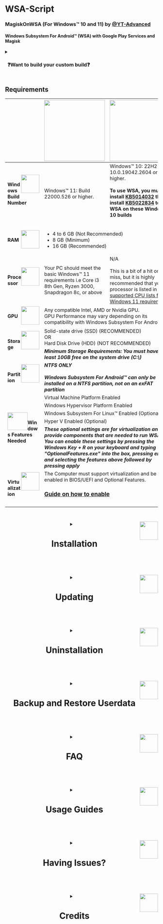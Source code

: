 # WSA-Script
### MagiskOnWSA (For Windows™ 10 and 11) by [@YT-Advanced](https://github.com/YT-Advanced/)
#### Windows Subsystem For Android™ (WSA) with Google Play Services and Magisk 

<details>     
   <summary><h3> &nbsp; ❓Want to build your custom build❓ <h3></summary>
      

| :exclamation: **Important:**  &nbsp;  `⚠️DO NOT FORK⚠️`               |
|------------------------------------------------------------------------|
|**This repository is designed specifically not to be forked. MagiskOnWSA and some of the various forks and clones that have sprung up on the platform (***potentially***) violate GitHub's Terms of Service due to abuse of GitHub Actions and have been ultimately warned, disabled or banned.**| 
|**Therefore, don't fork this repository unless you're a developer and want to modify the code itself and/or want to contribute to this Github repository.**|
|**If you want to create your Custom Build, please follow the instructions set out clearly, to avoid the repo from being taken down as a result of a misuse of Github Actions due to the large number of forks. AND ALSO if you want to build with Latest Insider version, please skip the first 7 steps**|
      
#### **1. Star this repos (I will happy if you do that)**

#### **2. Check the version from [Releases](https://github.com/YT-Advanced/WSA-Scrpt/releases/) first. If it does not have the version you want, continue to follow this guide. If it does, then feel free to use those prebuild WSA builds**

#### **3. Open [this page directly](https://YT-Advanced.github.io/WSA-Script) then choose the option that you want to build**

![image](https://user-images.githubusercontent.com/70064328/236150011-191bf3a8-2efb-44a1-af44-202c6ea9fe66.png)

#### **4. Click "Create Issues" Button, the issues page will be generated and open. Then you click "Submit New Issues" (green button) and wait.**
![image](https://user-images.githubusercontent.com/70064328/236150320-65fdd492-9fc4-4176-b3bd-a3cee8b7753d.png)

#### **5. After about 15 minutes, the bot will reply that the workflow have built successfully (like the picture below), OPEN THE LINK BELOW THE BOT COMMENT**
![image](https://user-images.githubusercontent.com/70064328/236154819-75dd1997-1999-43fd-a482-050f21e34b72.png)

#### **6. Download the package as artifact**
**DO NOT download it via multithread downloaders like IDM**
![image](https://user-images.githubusercontent.com/68516357/222224469-5748b78a-158e-46ff-9f65-317dbb519aac.png)

#### **7. Install like normal using [the instructions](https://github.com/YT-Advanced/WSA-Script#--installation) in this repository** and most important of all....

---
<summary><h3> &nbsp; The workflow didn't work ❓ Follow these step <h3></summary>

#### **1. Open the home page, click on the button (shown below) and select "import a repository" or go to [this page directly](https://github.com/new/import)**
   ***Step 1.1:***
   
   <img src="https://user-images.githubusercontent.com/68516357/221636520-78d0716a-247b-4034-aa9d-bdbe2277950c.png" style="width: 350px;"/>
   
   ***Step 1.2:***
   
   ![image](https://user-images.githubusercontent.com/68516357/221641202-e3ef4deb-f2dd-46e6-82c8-fb4767f82e99.png)
   
---   
#### **2. [Copy the URL of this Repo](https://github.com/YT-Advanced/WSA-Script) and paste it into the the text box below and press "Import"** 

![image](https://user-images.githubusercontent.com/68516357/221643582-72d71f68-8f53-48d9-a940-692a54d42098.png)

---
#### **3. Go to the **Setting** tab in your newly imported repo and enable "Github Actions"**
   ***Step 3.1:***
   
![Settings](https://user-images.githubusercontent.com/68516357/222214308-b52b1c6f-a60b-44ef-9ce0-bc335087e3a2.png)

   ***Step 3.2:***
   
![MRq9WD3SO2](https://user-images.githubusercontent.com/68516357/222215598-30d68ad3-9700-4061-bba4-815b3befcb10.png)

---
#### **4. Then, scroll down until you reach the section titled "Workflow Permission" and follow the steps as shown in the image below**
![image](https://user-images.githubusercontent.com/68516357/224546417-a82249b4-3864-42bd-8a29-32350b8b0c97.png)

---
#### **5. Open [this link](https://github.com/settings/tokens/new) in new tab, then follow the step below. FINALLY, SCROLL DOWN AND CLICK GENERATE TOKEN**
![image](https://user-images.githubusercontent.com/70064328/231184720-0d3b4ce7-0b82-4b1f-b337-5f0fd0ceb632.png)

---
#### **6. The key will appear. Then click the copy button at right side of the key.**
![image](https://user-images.githubusercontent.com/70064328/231189492-cf3b407e-708b-4224-ba4e-11f3e27012a1.png)

---
#### **7. Now, back to your repository **Setting** tab, and open Secret and Variable, then click Action. Next click **New reporistory secret** button**
![image](https://user-images.githubusercontent.com/70064328/231191605-1e3c4b53-6d17-49f5-8e7f-c752ae12aee8.png)

---
#### **8. In the name boxes, type PAT. Next, paste your copied Secret key to Secret boxes, then click **Add Secrets** button**
![image](https://user-images.githubusercontent.com/70064328/231192376-16aa194c-07ae-4262-857f-d9d86701a110.png)

---
#### **9. Now, Go to the **Action** tab**
![CvYhP0B0CI](https://user-images.githubusercontent.com/68516357/222221960-f48ab9c3-eb77-4cb0-b932-5cd343381048.png)

---
#### **10. In the left sidebar, click the **Custom Build** workflow.**
![image](https://user-images.githubusercontent.com/68516357/222221307-8a4571d2-ac3e-410b-b999-0eb62b14d8d5.png)

---
#### **11. Above the list of workflow runs, select **Run workflow****
![image](https://user-images.githubusercontent.com/68516357/222222850-f991890c-5a80-4cc2-b83d-0ef35c24a79e.png)

---
#### **12. Select your desired options such as ***Magisk Version***, ***WSA Release Channel + WSA Archetecture*** , ***GApps Varient*** and ***Compression Format*** then click **Run workflow****
![image](https://user-images.githubusercontent.com/68516357/222224185-abcfa0cf-c8c6-46e3-bc38-871c968b86f2.png)

---    
#### **13. Wait for the action to complete and download the artifact**
**DO NOT download it via multithread downloaders like IDM**
![image](https://user-images.githubusercontent.com/68516357/222224469-5748b78a-158e-46ff-9f65-317dbb519aac.png)

---
#### **14. Install like normal using [the instructions](https://github.com/YT-Advanced/WSA-Script#--installation) in this repository** and most important of all....
</details>

## Requirements

<center><table>
<thead>
  <tr>
    <th></th>
    <th><img src="https://upload.wikimedia.org/wikipedia/commons/e/e6/Windows_11_logo.svg" style="width: 200px;"/></th>
    <th><img src="https://upload.wikimedia.org/wikipedia/commons/0/05/Windows_10_Logo.svg" style="width: 200px;"/></th>
  </tr>
</thead>
<tbody>
  <tr>
    <td><img style="float: right;" src="https://img.icons8.com/fluency/96/null/windows-update--v1.png" width="60" height="60"/><h4>Windows Build Number<h4></td>
    <td>Windows™ 11: Build 22000.526 or higher.</td>
    <td>Windows™ 10: 22H2 10.0.19042.2604 or higher. <br /><br /><b>To use WSA, you must install <a href="https://www.catalog.update.microsoft.com/Search.aspx?q=KB5014032" target="_blank" rel="noopener noreferrer">KB5014032</a> then install <a href="https://www.catalog.update.microsoft.com/Search.aspx?q=KB5022834" target="_blank" rel="noopener noreferrer">KB5022834</a> to use WSA on these Windows 10 builds<b><br /><br /><b></td>
  </tr>
  <tr>
    <td><img style="float: right;" src="https://img.icons8.com/external-smashingstocks-flat-smashing-stocks/66/null/external-RAM-technology-and-devices-smashingstocks-flat-smashing-stocks.png" width="60" height="60"/><h4>RAM<h4></td>
    <td colspan="2"><ul><li>4 to 6 GB (Not Recommended)</li><li>8 GB (Minimum)</li><li>16 GB (Recommended)</li></ul></td>
  </tr>
  <tr>
    <td><img style="float: right;" src="https://img.icons8.com/3d-fluency/94/null/electronics.png" width="60" height="60"/><h4>Processor<h4></td>
    <td>Your PC should meet the basic Windows™ 11 requirements i.e Core i3 8th Gen, Ryzen 3000, Snapdragon 8c, or above</td>
    <td>N/A </br></br> This is a bit of a hit or miss, but it is highly recommended that your processor is listed in the <a href="https://learn.microsoft.com/en-gb/windows-hardware/design/minimum/windows-processor-requirements" target="_blank" rel="noopener noreferrer">supported CPU lists for Windows 11 requirements</a></td>
  </tr>
  <tr>
    <td><img style="float: right;" src="https://img.icons8.com/3d-fluency/94/null/video-card.png" width="60" height="60"/><h4>GPU<h4></td>
      <td colspan="2">Any compatible Intel, AMD or Nvidia GPU. <br /> GPU Performance may vary depending on its compatibility with Windows Subsystem For Android™  <br /</td>
  </tr>
  <tr>
    <td rowspan="2"><img style="float: right;" src="https://img.icons8.com/3d-fluency/94/null/ssd.png" width="60" height="60"/><h4>Storage<h4></td>
    <td colspan="2">Solid-state drive (SSD) (RECOMMENDED) <br />OR</br> Hard Disk Drive (HDD)   (NOT RECOMMENDED)</td>
  </tr>
  <tr>
     <td colspan="2"><b><i>Minimum Storage Requirements: You must have at least 10GB free on the system drive (C:\)<b><i></td>
  </tr>
  <tr>
    <td><img style="float: right;" src="https://img.icons8.com/stickers/100/null/storage.png" width="60" height="60"/><h4>Partition<h4></td>
    <td colspan="2"><b><i>NTFS ONLY<b><i> <br /><br /> Windows Subsystem For Android™ can only be installed on a NTFS partition, not on an exFAT partition</td>
  </tr>
  <tr>
    <td rowspan="5"><img style="float: left;" src="https://user-images.githubusercontent.com/68516357/230764789-ad8f7361-4a3b-49a8-a8e9-24fdc87d5781.png" width="66" height="58"/><h4>Windows Features Needed<h4></td>
    <td colspan="2">Virtual Machine Platform Enabled</td>
  </tr>
  <tr>
    <td colspan="2">Windows Hypervisor Platform Enabled</td>
  </tr>
  <tr>
    <td colspan="2">Windows Subsystem For Linux™ Enabled (Optional)</td>
  </tr>
  <tr>
    <td colspan="2">Hyper V Enabled (Optional)</td>
  </tr>
  <tr>
    <td colspan="2"><b><i>These optional settings are for virtualization and provide components that are needed to run WSA. You can enable these settings by pressing the Windows Key + R on your keyboard and typing "OptionalFeatures.exe" into the box, pressing enter and selecting the features above followed by pressing apply<b><i></td>
  </tr>
  <tr>
    <td><img style="float: right;" src="https://user-images.githubusercontent.com/68516357/230759907-5d11950e-1b17-4811-8f4e-a0f82e598079.png" width="60" height="60"/><h4>Virtualization<h4></td>
    <td colspan="2">The Computer must support virtualization and be enabled in BIOS/UEFI and Optional Features. </br> <h3><a href="https://support.microsoft.com/en-us/windows/enable-virtualization-on-windows-11-pcs-c5578302-6e43-4b4b-a449-8ced115f58e1" target="_blank" rel="noopener noreferrer">Guide on how to enable</a><h3></td>
  </tr>
</tbody>
</table>


&nbsp;

<details>     
   <summary><picture><img style="float: right;" src="https://img.icons8.com/color/96/null/software-installer.png" width="60" height="60"/></picture><h1> &nbsp; Installation<h1></summary>

&nbsp;

> **Note** : 
> If you have the official Windows Subsystem For Android™ installed, you must [completely uninstall](#uninstallation) it to use MagiskOnWSA. 

> In case you want to preserve your data from the previous installation (official or MagiskOnWSA), you can backup %LOCALAPPDATA%\Packages\MicrosoftCorporationII.WindowsSubsystemForAndroid_8wekyb3d8bbwe\LocalCache\userdata.vhdx before uninstallation and restore it after installation.  For a more comprehensive and detailed guide, take a look at the **Backup and Restore section** in this README markdown

1. Go to the [Releases page](https://github.com/YT-Advanced/WSA-Script/releases/latest)
2. In the latest release, go to the Assets section and download the Windows Subsystem For Android™ version of your choosing (do not download "Source code")

> **Note** : 
> If you want to download WSA with Magisk Delta, please go to [![Action Tab](https://github.com/YT-Advanced/WSA-Script/actions/workflows/custom_build.yml/badge.svg)](https://github.com/YT-Advanced/WSA-Script/actions/workflows/custom_build.yml) and download the package from the Action. 

3. Check integrity of downloaded file by [Follow this guide](https://github.com/YT-Advanced/WSA-Script/blob/main/Guides/Checksum.md)
4. Extract the zip file
5. Delete the zip file
6. Move the newly extracted folder to a suitable location (Documents folder is a good choice), as you will need to keep the folder on your PC to use MagiskOnWSA

> **Note** :  
> If you're updating WSA, merge the folders and replace the files for all items when asked

7. Open the Windows Subsystem For Android™ folder: Search for and double-click `Run.bat`
   - If you previously have a MagiskOnWSA installation, it will automatically uninstall the previous one while preserving all user data and install the new one, so don't worry about your data.
   - If the popup windows disappear without asking administrative permission and Windows Subsystem For Android™ is not installed successfully, you should manually run Install.ps1 as administrator:
      
      - Press Win+x and select Windows™ Terminal (Admin)
      
      - Input the command below and press enter, replacing {X:\path\to\your\extracted\folder} including the {} with the path of the extracted folder
        ```Powershell
        cd "{X:\path\to\your\extracted\folder}"
        ```  
        
      - Input the command below and press enter   
        ```Powershell
        PowerShell.exe -ExecutionPolicy Bypass -File .\Install.ps1
        ```
        
      - The script will run and Windows Subsystem For Android™ will be installed
      - If this workaround does not work, your PC is not supported for WSA
      
8. Once the installation process completes, Windows Subsystem For Android™ will launch (if this is a first-time install, a window asking for consent to diagnositic information will be shown instead. Sometimes two identical windows will show, this is fine and nothing bad happens if you click OK in both windows)
9. Click on the PowerShell window, then press any key on the keyboard, the PowerShell window should close
10. Close File Explorer
11. **Enjoy**

&nbsp;

### Notice (Applicable for both Windows 10 and 11):

1. You can NOT delete the Windows Subsystem For Android™ installation folder.
   What `Add-AppxPackage -Register .\AppxManifest.xml` does is to register an appx package with some existing unpackaged files,
   so you need to keep them as long as you want to use Windows Subsystem For Android™. 
   Check https://learn.microsoft.com/en-us/powershell/module/appx/add-appxpackage?view=windowsserver2022-ps for more details.
2. You need to register your Windows Subsystem For Android™ appx package before you can run Windows Subsystem For Android™. 
   For [WSA-Script](https://github.com/YT-Advanced/WSA-Script) and [MagiskOnWSALocal](https://github.com/LSPosed/MagiskOnWSALocal) users, you need to run `Run.bat` in the extracted dir.
   If the script fails, you can take the following steps for diagnosis (admin privilege required):
    1. Open a PowerShell window and change working directory to your Windows Subsystem For Android™ directory.
    
    2. Run the command below in PowerShell. This should fail with an ActivityID, which is a UUID required for the next step.
       ```Powershell
       Add-AppxPackage -ForceApplicationShutdown -ForceUpdateFromAnyVersion -Register .\AppxManifest.xml
       ```
       
    3. Run the command below in PowerShell. This should print the log of the failed operation.
       ```Powershell
       Get-AppPackageLog -ActivityID <UUID>
       ```
    4. Check the log for the reason of failure and fix it.

</details> 

&nbsp;


<details>     
   <summary><picture><img style="float: right;" src="https://img.icons8.com/external-flaticons-flat-flat-icons/64/null/external-updating-tools-and-material-ecommerce-flaticons-flat-flat-icons.png" width="60" height="60"/></picture><h1> &nbsp; Updating<h1></summary>

### How do I update without losing any of my apps and data on Windows Subsystem for Android (WSA)

1. [Download the latest build](https://github.com/YT-Advanced/WSA-Script/releases/latest) (that you want to update to)
2. Make sure Windows Subsystem For Android is not running (Click on "Turn off" in the WSA Settings and wait for the spinning loader to disappear)
2. Using 7-Zip, WinRAR or any other tool of choice, open the .zip file 
3. Within the .zip archive open the subfolder (Example: WSA_2xxx.xxxxx.xx.x_xx_Release-Nightly-with-magisk-xxxxxxx-MindTheGapps-xx.x-RemovedAmazon)
4. Select all the files that are within this subfolder and extract them to the current folder where the file for Windows Subsystem For Android are (the folder you extracted, and installed WSA from)
5. When prompted to replace folders, select "Do this for all current items" and click on "Yes" 
6. When prompted to replace files, click on "Replace the files in the destination"
7. Run  the ``Run.bat`` file
8. Launch Windows Subsystem For Android Settings app and go to the ``About`` tab using the sidebar
9. Check if the WSA version matches the latest version/ the version number that you want to update to


</details>   

&nbsp;

<details>     
   <summary><picture><img style="float: right;" src="https://img.icons8.com/color/96/null/uninstall-programs.png" width="60" height="60"/></picture><h1> &nbsp; Uninstallation<h1></summary>

&nbsp;

> **Note**: 
> 
> If you want to preseve your data, make a backup of the `%LOCALAPPDATA%\Packages\MicrosoftCorporationII.WindowsSubsystemForAndroid_8wekyb3d8bbwe\LocalCache\userdata.vhdx` file. After uninstalling, copy the VHDX file back to the `%LOCALAPPDATA%\Package\MicrosoftCorporationII.WindowsSubsystemForAndroid_8wekyb3d8bbwe\LocalCache` folder. For a more comprehensive and detailed guide, take a look at the **Backup and Restore section** in this README markdown

- To remove WSA installed:

   - **1.)** Make sure that Windows Subsystem For Android™ is not running
   - **2.)** Search for ``Windows Subsystem For Android™ Settings`` using the built-in Windows Search, or through Add and Remove Programs and press uninstall
   - **3.)** Delete the WSA folder that extracted you extracted and Run.bat was run from to install WSA (MagiskOnWSA folder)
   - **4.)** Go to ``%LOCALAPPDATA%/Packages/`` and delete the folder named ``MicrosoftCorporationII.WindowsSubsystemForAndroid_8wekyb3d8bbwe``
            
      - If you get an error that states that the file(s) could not be deleted, make sure that WSA is turned off
     
- To remove WSA installed from the Microsoft Store: 
        
   - **1.)** Search for ``Windows Subsystem For Android™ Settings`` using the built-in Windows Search, or through Add and Remove Programs and press uninstall

</details>

&nbsp;
      
<details>     
   <summary><picture><img style="float: right;" src="https://img.icons8.com/fluency/96/cloud-backup-restore.png" width="60" height="60"/></picture><h1> &nbsp; Backup and Restore Userdata<h1></summary>

## Backing Up Your Userdata

In order to make a backup of your WSA data you must copy the Userdata.vhdx (which includes, but is not limited Android Apps and their data, settings etc.), located at `%LOCALAPPDATA%\Packages\MicrosoftCorporationII.WindowsSubsystemForAndroid_8wekyb3d8bbwe\LocalCache\userdata.vhdx`, to a safe location     

## Restoring Your Backup

Before attempting to restore your backup, you must remove WSA if installed. Then before you run the "Run.bat" script (to reinstall WSA after removing it), you need to remove these lines from Install.ps1: 

Official Magisk:
```pwsh
Start-Process "wsa://com.topjohnwu.magisk"
```
Magisk Delta:
```pwsh
Start-Process "wsa://io.github.huskydg.magisk"
```
Magisk Alpha:
```pwsh
Start-Process "wsa://io.github.vvb2060.magisk"
```
Google Play Store:
```pwsh
Start-Process "wsa://com.android.vending"
```
Amazon Appstore:
```pwsh
Start-Process "wsa://com.amazon.venezia"
``` 
After running the script, do not run WSA at all, and go to %localappdata%\Packages and (if the folders do not exist, create them) in MicrosoftCorporationII.WindowsSubsystemForAndroid_8wekyb3d8bbwe\LocalCache\ paste the userdata.vhdx

Now run WSA and your serdata should hopefully be restored
</details>
      
&nbsp;
      
<details>     
   <summary><picture><img style="float: right;" src="https://img.icons8.com/3d-fluency/94/null/help.png" width="60" height="60"/></picture><h1> &nbsp; FAQ<h1></summary>

&nbsp;
**Help me, I am having problems with the MagiskOnWSA Builds**

- Open an [issue in Github](https://github.com/YT-Advanced/WSA-Script/issues) and describe the issue with sufficent detail

**Help me, I am having problems with installing Windows Subsystem For Android™ on Windows™ 10**

- I am not working on the patch, and nor claim to.  Open an issue in Github, and I will try to assist you with the problem if possible. For full support visit the project homepage and open an issue there: https://github.com/cinit/WSAPatch/issues/

**How do I get a logcat?**
- There are two ways:
   ```
   adb logcat
   ```
   or

-  Location in Windows ---> <br/> `%LOCALAPPDATA%\Packages\MicrosoftCorporationII.WindowsSubsystemForAndroid_8wekyb3d8bbwe\LocalState\diagnostics\logcat`

**Can I delete the installed folder?**

- No.

**How can I update Windows Subsystem For Android™ to a new version?**

- As Explained [Installation instructions](#installation). Download the [latest Windows Subsystem For Android™ Version](#downloads) and replace the content of your previous installation and rerun Install.ps1. Don't worry, your data will be preserved

**How do I update Magisk?**

- Do the same as updating Windows Subsystem For Android™.  Wait for a new MagiskOnWSA release that includes the newer Magisk version, then follow the [Installation instructions](#installation) to update

**Can I pass SafetyNet/Play Integrity?**

- No. Virtual machines like Windows Subsystem For Android™ cannot pass these mechanisms on their own due to the lack of signing by Google. Passing requires more exotic (and untested) solutions like: <https://github.com/kdrag0n/safetynet-fix/discussions/145#discussioncomment-2170917>

**What is virtualization?**

- Virtualization is required to run virtual machines like Windows Subsystem For Android™.  `Run.bat` helps you enable it. After rebooting, re-run `Run.bat` to install Windows Subsystem For Android™.  If it's still not working, you have to enable virtualization in your BIOS/UEFI. Instructions vary by PC vendor, look for help online

**Can I remount system partition as read-write?**

- No. Windows Subsystem For Android™ is mounted as read-only by Hyper-V. You can, however, modify the system partition by creating a Magisk module, or by directly modifying the system.img file

**I cannot adb connect localhost:58526**

- Make sure developer mode is enabled. If the issue persists, check the IP address of Windows Subsystem For Android™ on the Settings ---> Developer page and try 

   ```
   adb connect ip:5555
   ```

**Magisk online module list is empty?**

- Magisk actively removes the online module repository. You can install the module locally or by 
  
   **Step 1** 
      
      adb push module.zip /data/local/tmp

   **Step 2**  

      adb shell su -c magisk --install-module /data/local/tmp/module.zip


**How do I uninstall Magisk?**

- Request, using [Issues](https://github.com/YT-Advanced/WSA-Script/issues), a Windows Subsystem For Android™ version that doesn't include Magisk from the [Releases page](https://github.com/YT-Advanced/WSA-Script/releases/latest). Then follow the [Installation instructions](#installation)
</details>

&nbsp;

<details>     
   <summary><picture><img style="float: right;" src="https://img.icons8.com/external-xnimrodx-lineal-color-xnimrodx/96/null/external-guide-education-xnimrodx-lineal-color-xnimrodx.png" width="60" height="60"/></picture><h1> &nbsp; Usage Guides<h1></summary>

&nbsp;

### Install KernelSU Manager:
[<img src="https://img.shields.io/badge/-How%20to%20install%20KernelSU%20Manager-474154?style=for-the-badge&logoColor=white&logo=github" />](https://github.com/YT-Advanced/WSA-Script/blob/main/Guides/KernelSU.md)

### Check Integrity Guide:
[<img src="https://img.shields.io/badge/-HOW%20TO%20CHECK%20INTEGRITY%20OF%20DOWNLOAD%20PACKAGES-474154?style=for-the-badge&logoColor=white&logo=github" />](https://github.com/YT-Advanced/WSA-Script/blob/main/Guides/Checksum.md)

### How to build with latest WSA Insider Build:
[<img src="https://img.shields.io/badge/-How%20to%20create%20Custom%20Build%20with%20Latest%20Insider%20Version-474154?style=for-the-badge&logoColor=white&logo=github" />](https://github.com/YT-Advanced/WSA-Script/blob/main/Guides/GetWIPLatestBuild.md)

### GPU Guide:
[<img src="https://img.shields.io/badge/-How%20to%20Change%20the%20GPU%20Used-474154?style=for-the-badge&logoColor=white&logo=github" />](https://github.com/YT-Advanced/WSA-Script/blob/main/Guides/ChangingGPU.md)

### Sideload Guide:
[<img src="https://img.shields.io/badge/-How%20to%20Sideload%20apps-474154?style=for-the-badge&logoColor=white&logo=github" />](https://github.com/YT-Advanced/WSA-Script/blob/main/Guides/Sideloading.md)

### Moving WSA to another drive or partition:
[<img src="https://img.shields.io/badge/-How%20to%20Move%20WSA%20to%20another%20drive%20or%20partition-474154?style=for-the-badge&logoColor=white&logo=github" />](https://github.com/YT-Advanced/WSA-Script/blob/main/Guides/MoveToExtDrive.md)

GetWIPLatestBuild.md
</details> 

&nbsp;

<details>     
   <summary><picture><img style="float: right;" src="https://img.icons8.com/external-soft-fill-juicy-fish/96/null/external-bug-coding-and-development-soft-fill-soft-fill-juicy-fish-2.png" width="60" height="60"/></picture><h1> &nbsp; Having Issues?<h1></summary>

### Common Issues:

[<img src="https://img.shields.io/badge/-Fix%20Install.ps1%20Issue-%23EF2D5E?style=for-the-badge&logoColor=white&logo=Github" />](https://github.com/YT-Advanced/WSA-Script/blob/main/Fixes/FixInstallps1.md)

[<img src="https://img.shields.io/badge/-Fix Virtualization and Virtual Machine Platform Error-%23EF2D5E?style=for-the-badge&logoColor=white&logo=github" />](https://github.com/YT-Advanced/WSA-Script/blob/main/Fixes/FixVirtError.md)

[<img src="https://img.shields.io/badge/-Fix%20Internet%20Issues-%23EF2D5E?style=for-the-badge&logoColor=white&logo=Github" />](https://github.com/YT-Advanced/WSA-Script/blob/main/Fixes/FixInternet.md)
      
[<img src="https://img.shields.io/badge/-Fix%20Error%200x80073CF0-%23EF2D5E?style=for-the-badge&logoColor=white&logo=Github" />](https://github.com/YT-Advanced/WSA-Script/blob/main/Fixes/Fix%20Error%200x80073CF0.md)

[<img src="https://img.shields.io/badge/-Fix%20Error%200x80073CFD-%23EF2D5E?style=for-the-badge&logoColor=white&logo=Github" />](https://github.com/YT-Advanced/WSA-Script/blob/main/Fixes/Fix%20Error%200x80073CFD.md)

[<img src="https://img.shields.io/badge/-Fix%20Error%200x80073CF6-%23EF2D5E?style=for-the-badge&logoColor=white&logo=Github" />](https://github.com/YT-Advanced/WSA-Script/blob/main/Fixes/Fix%20Error%200x80073CF6.md)

[<img src="https://img.shields.io/badge/-Fix%20Error%200x80073CF9-%23EF2D5E?style=for-the-badge&logoColor=white&logo=Github" />](https://github.com/YT-Advanced/WSA-Script/blob/main/Fixes/Fix%20Error%200x80073CF9.md)

[<img src="https://img.shields.io/badge/-Fix%20Error%200x80073D10-%23EF2D5E?style=for-the-badge&logoColor=white&logo=Github" />](https://github.com/YT-Advanced/WSA-Script/blob/main/Fixes/Fix%20Error%200x80073D10.md)

[<img src="https://img.shields.io/badge/-Fix%20Path%20Too%20Long-%23EF2D5E?style=for-the-badge&logoColor=white&logo=Github" />](https://github.com/YT-Advanced/WSA-Script/blob/main/Fixes/FixPathTooLong.md)

[<img src="https://img.shields.io/badge/-Fix%20Missing%20Icons%20Issue-%23EF2D5E?style=for-the-badge&logoColor=white&logo=Github" />](https://github.com/YT-Advanced/WSA-Script/blob/main/Fixes/MissingIcons.md)

[<img src="https://img.shields.io/badge/-Fix%20Target%20Machine%20Actively%20Refused%20Connection-%23EF2D5E?style=for-the-badge&logoColor=white&logo=Github" />](https://github.com/YT-Advanced/WSA-Script/blob/master/Fixes/TargetMachineActivelyRefusedConnection.md)

</details>  

&nbsp;      
      
<details>     
   <summary><picture><img style="float: right;" src="https://img.icons8.com/external-flaticons-lineal-color-flat-icons/64/null/external-credits-movie-theater-flaticons-lineal-color-flat-icons.png" width="60" height="60"/></picture><h1> &nbsp; Credits<h1></summary>

- [Microsoft](https://apps.microsoft.com/store/detail/windows-subsystem-for-android%E2%84%A2-with-amazon-appstore/9P3395VX91NR): For providing Windows Subsystem For Android™ and related files. Windows Subsystem For Android™, Windows Subsystem For Android™ Logo, Windows™ 10 and Windows™ 11 Logos are trademarks of Microsoft Corporation. Microsoft Corporation reserves all rights to these trademarks. By downloading and installing Windows Subsystem For Android™, you agree to the [Terms and Conditions](https://support.microsoft.com/en-gb/windows/microsoft-software-license-terms-microsoft-windows-subsystem-for-android-cf8dfb03-ba62-4daa-b7f3-e2cb18f968ad) and [Privacy Policy](https://privacy.microsoft.com/en-gb/privacystatement)
- [Cinit and the WSAPatch Guide](https://github.com/cinit/WSAPatch): Many thanks for the comprehensive guide, files and support provided by Cinit and the contributers at the WSAPatch repository. Windows™ 10 Builds in this repo rely on the hard work of this project and  hence credit is given where due
- [StoreLib](https://github.com/StoreDev/StoreLib): API for downloading WSA
- [Magisk](https://github.com/topjohnwu/Magisk): The Magic Mask for Android
- [KernelSU](https://github.com/tiann/KernelSU): A Kernel based root solution for Android
- [MagiskOnWSALocal](https://github.com/LSPosed/MagiskOnWSALocal): Integrate Magisk root and Google Apps into WSA

***The repository is provided as a utility.***

***Android is a trademark of Google LLC. Windows™ is a trademark of Microsoft LLC.***

</details> 

